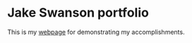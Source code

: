 # Jake Swanson portfolio

This is my [webpage](https://thefosh.github.io/) for demonstrating my accomplishments.
